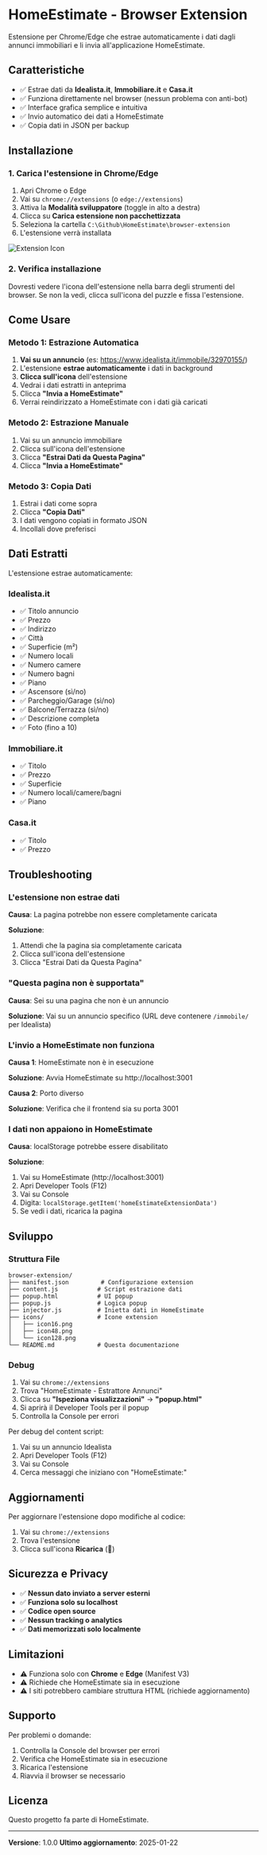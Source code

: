 # HomeEstimate - Browser Extension

Estensione per Chrome/Edge che estrae automaticamente i dati dagli annunci immobiliari e li invia all'applicazione HomeEstimate.

## Caratteristiche

- ✅ Estrae dati da **Idealista.it**, **Immobiliare.it** e **Casa.it**
- ✅ Funziona direttamente nel browser (nessun problema con anti-bot)
- ✅ Interface grafica semplice e intuitiva
- ✅ Invio automatico dei dati a HomeEstimate
- ✅ Copia dati in JSON per backup

## Installazione

### 1. Carica l'estensione in Chrome/Edge

1. Apri Chrome o Edge
2. Vai su `chrome://extensions` (o `edge://extensions`)
3. Attiva la **Modalità sviluppatore** (toggle in alto a destra)
4. Clicca su **Carica estensione non pacchettizzata**
5. Seleziona la cartella `C:\Github\HomeEstimate\browser-extension`
6. L'estensione verrà installata

![Extension Icon](https://img.icons8.com/color/48/000000/home.png)

### 2. Verifica installazione

Dovresti vedere l'icona dell'estensione nella barra degli strumenti del browser.
Se non la vedi, clicca sull'icona del puzzle e fissa l'estensione.

## Come Usare

### Metodo 1: Estrazione Automatica

1. **Vai su un annuncio** (es: https://www.idealista.it/immobile/32970155/)
2. L'estensione **estrae automaticamente** i dati in background
3. **Clicca sull'icona** dell'estensione
4. Vedrai i dati estratti in anteprima
5. Clicca **"Invia a HomeEstimate"**
6. Verrai reindirizzato a HomeEstimate con i dati già caricati

### Metodo 2: Estrazione Manuale

1. Vai su un annuncio immobiliare
2. Clicca sull'icona dell'estensione
3. Clicca **"Estrai Dati da Questa Pagina"**
4. Clicca **"Invia a HomeEstimate"**

### Metodo 3: Copia Dati

1. Estrai i dati come sopra
2. Clicca **"Copia Dati"**
3. I dati vengono copiati in formato JSON
4. Incollali dove preferisci

## Dati Estratti

L'estensione estrae automaticamente:

### Idealista.it
- ✅ Titolo annuncio
- ✅ Prezzo
- ✅ Indirizzo
- ✅ Città
- ✅ Superficie (m²)
- ✅ Numero locali
- ✅ Numero camere
- ✅ Numero bagni
- ✅ Piano
- ✅ Ascensore (sì/no)
- ✅ Parcheggio/Garage (sì/no)
- ✅ Balcone/Terrazza (sì/no)
- ✅ Descrizione completa
- ✅ Foto (fino a 10)

### Immobiliare.it
- ✅ Titolo
- ✅ Prezzo
- ✅ Superficie
- ✅ Numero locali/camere/bagni
- ✅ Piano

### Casa.it
- ✅ Titolo
- ✅ Prezzo

## Troubleshooting

### L'estensione non estrae dati

**Causa**: La pagina potrebbe non essere completamente caricata

**Soluzione**:
1. Attendi che la pagina sia completamente caricata
2. Clicca sull'icona dell'estensione
3. Clicca "Estrai Dati da Questa Pagina"

### "Questa pagina non è supportata"

**Causa**: Sei su una pagina che non è un annuncio

**Soluzione**: Vai su un annuncio specifico (URL deve contenere `/immobile/` per Idealista)

### L'invio a HomeEstimate non funziona

**Causa 1**: HomeEstimate non è in esecuzione

**Soluzione**: Avvia HomeEstimate su http://localhost:3001

**Causa 2**: Porto diverso

**Soluzione**: Verifica che il frontend sia su porta 3001

### I dati non appaiono in HomeEstimate

**Causa**: localStorage potrebbe essere disabilitato

**Soluzione**:
1. Vai su HomeEstimate (http://localhost:3001)
2. Apri Developer Tools (F12)
3. Vai su Console
4. Digita: `localStorage.getItem('homeEstimateExtensionData')`
5. Se vedi i dati, ricarica la pagina

## Sviluppo

### Struttura File

```
browser-extension/
├── manifest.json         # Configurazione extension
├── content.js           # Script estrazione dati
├── popup.html           # UI popup
├── popup.js             # Logica popup
├── injector.js          # Inietta dati in HomeEstimate
├── icons/               # Icone extension
│   ├── icon16.png
│   ├── icon48.png
│   └── icon128.png
└── README.md            # Questa documentazione
```

### Debug

1. Vai su `chrome://extensions`
2. Trova "HomeEstimate - Estrattore Annunci"
3. Clicca su **"Ispeziona visualizzazioni"** → **"popup.html"**
4. Si aprirà il Developer Tools per il popup
5. Controlla la Console per errori

Per debug del content script:
1. Vai su un annuncio Idealista
2. Apri Developer Tools (F12)
3. Vai su Console
4. Cerca messaggi che iniziano con "HomeEstimate:"

## Aggiornamenti

Per aggiornare l'estensione dopo modifiche al codice:

1. Vai su `chrome://extensions`
2. Trova l'estensione
3. Clicca sull'icona **Ricarica** (🔄)

## Sicurezza e Privacy

- ✅ **Nessun dato inviato a server esterni**
- ✅ **Funziona solo su localhost**
- ✅ **Codice open source**
- ✅ **Nessun tracking o analytics**
- ✅ **Dati memorizzati solo localmente**

## Limitazioni

- ⚠️ Funziona solo con **Chrome** e **Edge** (Manifest V3)
- ⚠️ Richiede che HomeEstimate sia in esecuzione
- ⚠️ I siti potrebbero cambiare struttura HTML (richiede aggiornamento)

## Supporto

Per problemi o domande:
1. Controlla la Console del browser per errori
2. Verifica che HomeEstimate sia in esecuzione
3. Ricarica l'estensione
4. Riavvia il browser se necessario

## Licenza

Questo progetto fa parte di HomeEstimate.

---

**Versione**: 1.0.0
**Ultimo aggiornamento**: 2025-01-22

